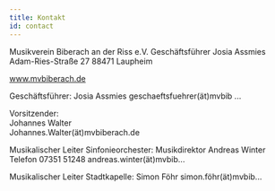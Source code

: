 ```yaml
---
title: Kontakt
id: contact
---
```

Musikverein Biberach an der Riss e.V.
Geschäftsführer Josia Assmies
Adam-Ries-Straße 27
88471 Laupheim

www.mvbiberach.de

Geschäftsführer:
Josia Assmies
geschaeftsfuehrer(ät)mvbib ...

Vorsitzender:\
Johannes Walter\
Johannes.Walter(ät)mvbiberach.de

Musikalischer Leiter Sinfonieorchester:
Musikdirektor Andreas Winter
Telefon 07351 51248
andreas.winter(ät)mvbib...

Musikalischer Leiter Stadtkapelle:
Simon Föhr
simon.föhr(ät)mvbib...